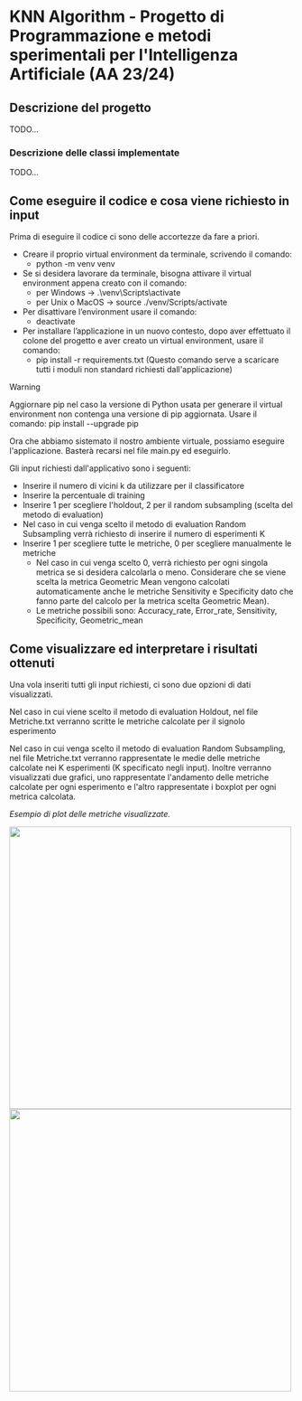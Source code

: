 # KNN Algorithm - Progetto di Programmazione e metodi sperimentali per l'Intelligenza Artificiale (AA 23/24)

## Descrizione del progetto
TODO...

### Descrizione delle classi implementate
TODO...

## Come eseguire il codice e cosa viene richiesto in input
Prima di eseguire il codice ci sono delle accortezze da fare a priori.
- Creare il proprio virtual environment da terminale, scrivendo il comando:
  - python -m venv venv
- Se si desidera lavorare da terminale, bisogna attivare il virtual environment appena creato con il comando:
	- per Windows -> .\venv\Scripts\activate 
	- per Unix o MacOS -> source ./venv/Scripts/activate 
- Per disattivare l’environment usare il comando:
	- deactivate
- Per installare l’applicazione in un nuovo contesto, dopo aver effettuato il colone del progetto e aver creato un virtual environment, usare il comando:
	- pip install -r requirements.txt
   (Questo comando serve a scaricare tutti i moduli non standard richiesti dall'applicazione)

> [!WARNING]
Aggiornare pip nel caso la versione di Python usata per generare il virtual environment non contenga una versione di pip aggiornata.
Usare il comando: pip install --upgrade pip


Ora che abbiamo sistemato il nostro ambiente virtuale, possiamo eseguire l'applicazione.
Basterà recarsi nel file main.py ed eseguirlo.

Gli input richiesti dall'applicativo sono i seguenti:
- Inserire il numero di vicini k da utilizzare per il classificatore
- Inserire la percentuale di training
- Inserire 1 per scegliere l'holdout, 2 per il random subsampling (scelta del metodo di evaluation)
- Nel caso in cui venga scelto il metodo di evaluation Random Subsampling verrà richiesto di inserire il numero di esperimenti K
- Inserire 1 per scegliere tutte le metriche, 0 per scegliere manualmente le metriche
	- Nel caso in cui venga scelto 0, verrà richiesto per ogni singola metrica se si desidera calcolarla o meno. Considerare che se viene scelta la metrica Geometric Mean vengono calcolati automaticamente anche le metriche Sensitivity e Specificity dato che fanno parte del calcolo per la metrica scelta Geometric Mean).
   	- Le metriche possibili sono: Accuracy_rate, Error_rate, Sensitivity, Specificity, Geometric_mean


## Come visualizzare ed interpretare i risultati ottenuti
Una vola inseriti tutti gli input richiesti, ci sono due opzioni di dati visualizzati.

Nel caso in cui viene scelto il metodo di evaluation Holdout, nel file Metriche.txt verranno scritte le metriche calcolate per il signolo esperimento

Nel caso in cui venga scelto il metodo di evaluation Random Subsampling, nel file Metriche.txt verranno rappresentate le medie delle metriche calcolate nei K esperimenti (K specificato negli input).
Inoltre verranno visualizzati due grafici, uno rappresentate l'andamento delle metriche calcolate per ogni esperimento e l'altro rappresentate i boxplot per ogni metrica calcolata.

_Esempio di plot delle metriche visualizzate._
<p float="left">
  <img src="https://github.com/Ignazio-Emanuele-Picciche/ProgettoProgrammazioneAA23-24/assets/82161529/e7c766c2-1239-4f0c-94de-36322a8146ae" width="500" />
  <img src="https://github.com/Ignazio-Emanuele-Picciche/ProgettoProgrammazioneAA23-24/assets/82161529/e9cdad10-6c63-4794-9ddf-d577ff557070" width="500" />
</p>




